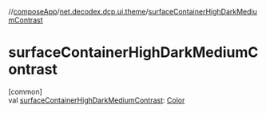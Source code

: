 //[composeApp](../../index.md)/[net.decodex.dcp.ui.theme](index.md)/[surfaceContainerHighDarkMediumContrast](surface-container-high-dark-medium-contrast.md)

# surfaceContainerHighDarkMediumContrast

[common]\
val [surfaceContainerHighDarkMediumContrast](surface-container-high-dark-medium-contrast.md): [Color](https://developer.android.com/reference/kotlin/androidx/compose/ui/graphics/Color.html)
